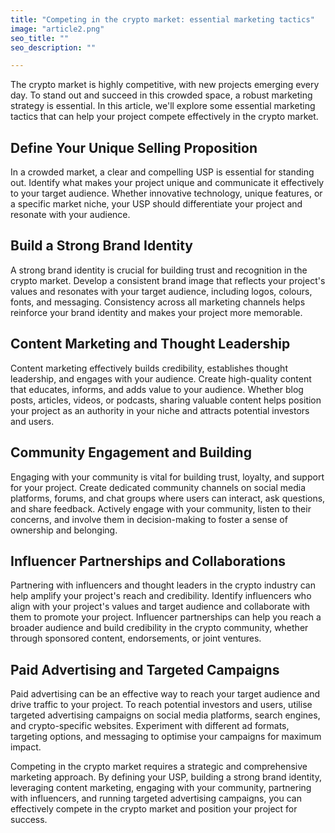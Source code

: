 ```yaml
---
title: "Competing in the crypto market: essential marketing tactics"
image: "article2.png"
seo_title: ""
seo_description: ""

---
```


The crypto market is highly competitive, with new projects emerging every day. To stand out and succeed in this crowded space, a robust marketing strategy is essential. In this article, we'll explore some essential marketing tactics that can help your project compete effectively in the crypto market.

## Define Your Unique Selling Proposition

In a crowded market, a clear and compelling USP is essential for standing out. Identify what makes your project unique and communicate it effectively to your target audience. Whether innovative technology, unique features, or a specific market niche, your USP should differentiate your project and resonate with your audience.

## Build a Strong Brand Identity

A strong brand identity is crucial for building trust and recognition in the crypto market. Develop a consistent brand image that reflects your project's values and resonates with your target audience, including logos, colours, fonts, and messaging. Consistency across all marketing channels helps reinforce your brand identity and makes your project more memorable.

## Content Marketing and Thought Leadership

Content marketing effectively builds credibility, establishes thought leadership, and engages with your audience. Create high-quality content that educates, informs, and adds value to your audience. Whether blog posts, articles, videos, or podcasts, sharing valuable content helps position your project as an authority in your niche and attracts potential investors and users.

## Community Engagement and Building

Engaging with your community is vital for building trust, loyalty, and support for your project. Create dedicated community channels on social media platforms, forums, and chat groups where users can interact, ask questions, and share feedback. Actively engage with your community, listen to their concerns, and involve them in decision-making to foster a sense of ownership and belonging.

## Influencer Partnerships and Collaborations

Partnering with influencers and thought leaders in the crypto industry can help amplify your project's reach and credibility. Identify influencers who align with your project's values and target audience and collaborate with them to promote your project. Influencer partnerships can help you reach a broader audience and build credibility in the crypto community, whether through sponsored content, endorsements, or joint ventures.

## Paid Advertising and Targeted Campaigns

Paid advertising can be an effective way to reach your target audience and drive traffic to your project. To reach potential investors and users, utilise targeted advertising campaigns on social media platforms, search engines, and crypto-specific websites. Experiment with different ad formats, targeting options, and messaging to optimise your campaigns for maximum impact.

Competing in the crypto market requires a strategic and comprehensive marketing approach. By defining your USP, building a strong brand identity, leveraging content marketing, engaging with your community, partnering with influencers, and running targeted advertising campaigns, you can effectively compete in the crypto market and position your project for success.
